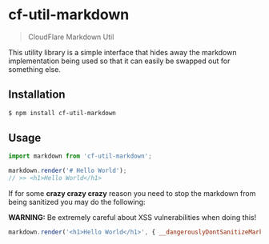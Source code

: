 # cf-util-markdown

> CloudFlare Markdown Util

This utility library is a simple interface that hides away the markdown
implementation being used so that it can easily be swapped out for something
else.

## Installation

```sh
$ npm install cf-util-markdown
```

## Usage

```js
import markdown from 'cf-util-markdown';

markdown.render('# Hello World');
// >> <h1>Hello World</h1>
```

If for some **crazy crazy crazy** reason you need to stop the markdown from
being sanitized you may do the following:

**WARNING:** Be extremely careful about XSS vulnerabilities when doing this!

```js
markdown.render('<h1>Hello World</h1>', { __dangerouslyDontSanitizeMarkdown: true });
```
